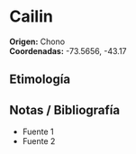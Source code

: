 # Cailin

**Origen:** Chono  
**Coordenadas:** -73.5656, -43.17

## Etimología

## Notas / Bibliografía
- Fuente 1
- Fuente 2

